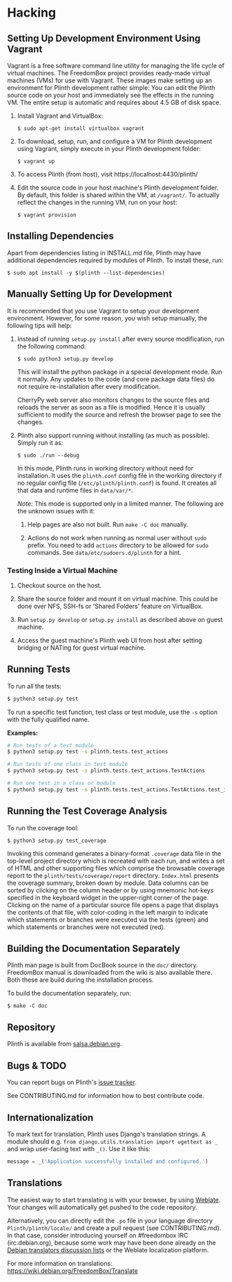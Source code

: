 # Hacking

## Setting Up Development Environment Using Vagrant

Vagrant is a free software command line utility for managing the life
cycle of virtual machines.  The FreedomBox project provides ready-made
virtual machines (VMs) for use with Vagrant.  These images make setting up
an environment for Plinth development rather simple:  You can edit the Plinth
source code on your host and immediately see the effects in the running VM.
The entire setup is automatic and requires about 4.5 GB of disk space.

1. Install Vagrant and VirtualBox:

   ```
   $ sudo apt-get install virtualbox vagrant
   ```

2. To download, setup, run, and configure a VM for Plinth development
   using Vagrant, simply execute in your Plinth development folder:

   ```
   $ vagrant up
   ```

3. To access Plinth (from host), visit https://localhost:4430/plinth/

4. Edit the source code in your host machine's Plinth development folder.
   By default, this folder is shared within the VM, at `/vagrant/`.
   To actually reflect the changes in the running VM, run on your host:

   ```
   $ vagrant provision
   ```

## Installing Dependencies

Apart from dependencies listing in INSTALL.md file, Plinth may have additional
dependencies required by modules of Plinth.  To install these, run:

```
$ sudo apt install -y $(plinth --list-dependencies)
```

## Manually Setting Up for Development

It is recommended that you use Vagrant to setup your development environment.
However, for some reason, you wish setup manually, the following tips will help:

1. Instead of running `setup.py install` after every source modification, run
   the following command:

   ```
   $ sudo python3 setup.py develop
   ```

   This will install the python package in a special development mode.  Run it
   normally.  Any updates to the code (and core package data files) do not
   require re-installation after every modification.

   CherryPy web server also monitors changes to the source files and reloads
   the server as soon as a file is modified.  Hence it is usually sufficient
   to modify the source and refresh the browser page to see the changes.

2. Plinth also support running without installing (as much as possible).
   Simply run it as:

   ```
   $ sudo ./run --debug
   ```

   In this mode, Plinth runs in working directory without need for
   installation.  It uses the `plinth.conf` config file in the working
   directory if no regular config file (`/etc/plinth/plinth.conf`) is found.
   It creates all that data and runtime files in `data/var/*`.

   *Note:* This mode is supported only in a limited manner.  The following are
   the unknown issues with it:

    1. Help pages are also not built. Run `make -C doc` manually.

    2. Actions do not work when running as normal user without `sudo` prefix.
       You need to add `actions` directory to be allowed for `sudo` commands.
       See `data/etc/sudoers.d/plinth` for a hint.

### Testing Inside a Virtual Machine

1. Checkout source on the host.

2. Share the source folder and mount it on virtual machine.  This could be done
   over NFS, SSH-fs or 'Shared Folders' feature on VirtualBox.

3. Run `setup.py develop` or `setup.py install` as described above on guest
   machine.

4. Access the guest machine's Plinth web UI from host after setting bridging or
   NATing for guest virtual machine.

## Running Tests

To run all the tests:

```bash
$ python3 setup.py test
```

To run a specific test function, test class or test module, use the `-s` option with the fully qualified name.

**Examples:**

```bash
# Run tests of a test module
$ python3 setup.py test -s plinth.tests.test_actions

# Run tests of one class in test module
$ python3 setup.py test -s plinth.tests.test_actions.TestActions

# Run one test in a class or module
$ python3 setup.py test -s plinth.tests.test_actions.TestActions.test_is_package_manager_busy
```

## Running the Test Coverage Analysis

To run the coverage tool:

```
$ python3 setup.py test_coverage
```

Invoking this command generates a binary-format `.coverage` data file in
the top-level project directory which is recreated with each run, and
writes a set of HTML and other supporting files which comprise the
browsable coverage report to the `plinth/tests/coverage/report` directory.
`Index.html` presents the coverage summary, broken down by module.  Data
columns can be sorted by clicking on the column header or by using mnemonic
hot-keys specified in the keyboard widget in the upper-right corner of the
page.  Clicking on the name of a particular source file opens a page that
displays the contents of that file, with color-coding in the left margin to
indicate which statements or branches were executed via the tests (green)
and which statements or branches were not executed (red).

## Building the Documentation Separately

Plinth man page is built from DocBook source in the `doc/` directory.
FreedomBox manual is downloaded from the wiki is also available there.
Both these are build during the installation process.

To build the documentation separately, run:

```
$ make -C doc
```

## Repository

Plinth is available from
[salsa.debian.org](https://salsa.debian.org/freedombox-team/plinth).

## Bugs & TODO

You can report bugs on Plinth's [issue
tracker](https://salsa.debian.org/freedombox-team/plinth/issues).

See CONTRIBUTING.md for information how to best contribute code.

## Internationalization

To mark text for translation, Plinth uses Django's translation strings.
A module should e.g. `from django.utils.translation import ugettext as _`
and wrap user-facing text with `_()`.  Use it like this:

```python
message = _('Application successfully installed and configured.')
```

## Translations

The easiest way to start translating is with your browser, by using
[Weblate](https://hosted.weblate.org/projects/freedombox/plinth/).
Your changes will automatically get pushed to the code repository.

Alternatively, you can directly edit the `.po` file in your language directory
`Plinth/plinth/locale/` and create a pull request (see CONTRIBUTING.md).
In that case, consider introducing yourself on #freedombox IRC (irc.debian.org),
because some work may have been done already on the [Debian translators
discussion lists](https://www.debian.org/MailingLists/subscribe)
or the Weblate localization platform.

For more information on translations: https://wiki.debian.org/FreedomBox/Translate
